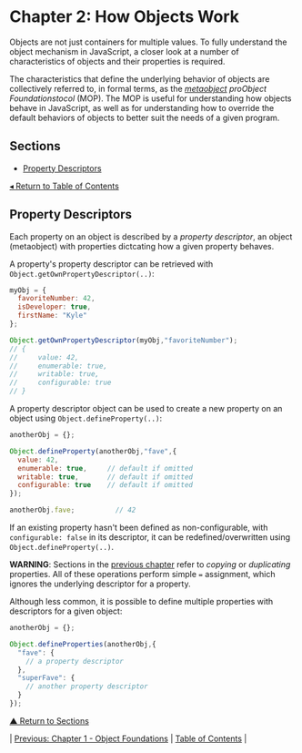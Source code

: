 # Chapter 2: How Objects Work
Objects are not just containers for multiple values. To fully understand the object mechanism in JavaScript, a closer look at a number of characteristics of objects and their properties is required.

The characteristics that define the underlying behavior of objects are collectively referred to, in formal terms, as the _[metaobject](https://en.wikipedia.org/wiki/Metaobject) proObject Foundationstocol_ (MOP). The MOP is useful for understanding how objects behave in JavaScript, as well as for understanding how to override the default behaviors of objects to better suit the needs of a given program.

## Sections
* [Property Descriptors](#property-descriptors)

[◂ Return to Table of Contents](../README.md)

## Property Descriptors
Each property on an object is described by a _property descriptor_, an object (metaobject) with properties dictcating how a given property behaves.

A property's property descriptor can be retrieved with `Object.getOwnPropertyDescriptor(..)`:

```javascript
myObj = {
  favoriteNumber: 42,
  isDeveloper: true,
  firstName: "Kyle"
};

Object.getOwnPropertyDescriptor(myObj,"favoriteNumber");
// {
//     value: 42,
//     enumerable: true,
//     writable: true,
//     configurable: true
// }
```

A property descriptor object can be used to create a new property on an object using `Object.defineProperty(..)`:

```javascript
anotherObj = {};

Object.defineProperty(anotherObj,"fave",{
  value: 42,
  enumerable: true,     // default if omitted
  writable: true,       // default if omitted
  configurable: true    // default if omitted
});

anotherObj.fave;          // 42
```

If an existing property hasn't been defined as non-configurable, with `configurable: false` in its descriptor, it can be redefined/overwritten using `Object.defineProperty(..)`.

**WARNING**: Sections in the [previous chapter](../01/README.md) refer to _copying_ or _duplicating_ properties. All of these operations perform simple `=` assignment, which ignores the underlying descriptor for a property.

Although less common, it is possible to define multiple properties with descriptors for a given object:

```javascript
anotherObj = {};

Object.defineProperties(anotherObj,{
  "fave": {
    // a property descriptor
  },
  "superFave": {
    // another property descriptor
  }
});
```

[▲ Return to Sections](#sections)

| [Previous: Chapter 1 - Object Foundations](../01/README.md) | [Table of Contents](../README.md#table-of-contents) |
